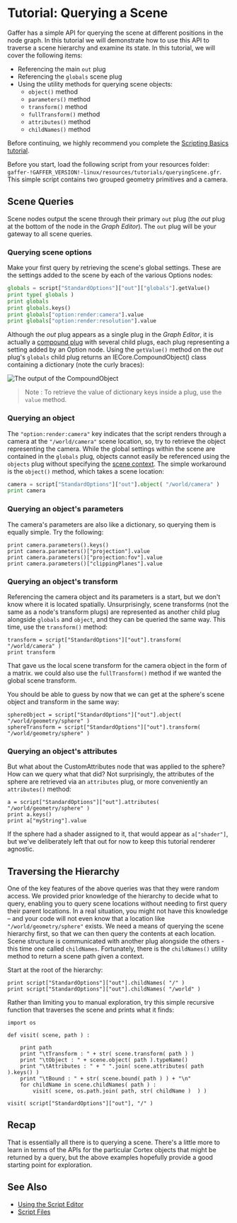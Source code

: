 # Tutorial: Querying a Scene #

Gaffer has a simple API for querying the scene at different positions in the node graph. In this tutorial we will demonstrate how to use this API to traverse a scene hierarchy and examine its state. In this tutorial, we will cover the following items:

- Referencing the main `out` plug
- Referencing the `globals` scene plug
- Using the utility methods for querying scene objects:
    - `object()` method
    - `parameters()` method
    - `transform()` method
    - `fullTransform()` method
    - `attributes()` method
    - `childNames()` method

Before continuing, we highly recommend you complete the [Scripting Basics tutorial](../../Tutorials/ScriptingBasics/index.md).

Before you start, load the following script from your resources folder: `gaffer-!GAFFER_VERSION!-linux/resources/tutorials/queryingScene.gfr`. This simple script contains two grouped geometry primitives and a camera.


## Scene Queries ##

Scene nodes output the scene through their primary `out` plug (the _out_ plug at the bottom of the node in the _Graph Editor_). The `out` plug will be your gateway to all scene queries.


### Querying scene options ###

Make your first query by retrieving the scene's global settings. These are the settings added to the scene by each of the various Options nodes:

```python
globals = script["StandardOptions"]["out"]["globals"].getValue()
print type( globals )
print globals
print globals.keys()
print globals["option:render:camera"].value
print globals["option:render:resolution"].value
```

Although the _out_ plug appears as a single plug in the _Graph Editor_, it is actually a [compound plug](../CompoundPlugs/index.md) with several child plugs, each plug representing a setting added by an Option node. Using the `getValue()` method on the _out_ plug's `globals` child plug returns an IECore.CompoundObject() class containing a dictionary (note the curly braces):

![The output of the CompoundObject](images/scriptOutputCompoundObject.png "The output of the CompoundObject")

> Note :
> To retrieve the value of dictionary keys inside a plug, use the `value` method.


### Querying an object ###

The `"option:render:camera"` key indicates that the script renders through a camera at the `"/world/camera"` scene location, so, try to retrieve the object representing the camera. While the global settings within the scene are contained in the `globals` plug, objects cannot easily be referenced using the `objects` plug without specifying the [scene context](../SceneContext/index.md). The simple workaround is the `object()` method, which takes a scene location:

```python
camera = script["StandardOptions"]["out"].object( "/world/camera" )
print camera
```

<!-- TODO: screenshot of result -->


### Querying an object's parameters ###

The camera's parameters are also like a dictionary, so querying them is equally simple. Try the following:

```
print camera.parameters().keys()
print camera.parameters()["projection"].value
print camera.parameters()["projection:fov"].value
print camera.parameters()["clippingPlanes"].value
```

<!-- TODO: screenshot of result -->


### Querying an object's transform ###

Referencing the camera object and its parameters is a start, but we don't know where it is located spatially. Unsurprisingly, scene transforms (not the same as a node's transform plugs) are represented as another child plug alongside `globals` and `object`, and they can be queried the same way. This time, use the `transform()` method:

```
transform = script["StandardOptions"]["out"].transform( "/world/camera" )
print transform
```

<!-- TODO: screenshot of result -->

That gave us the local scene transform for the camera object in the form of a matrix. we could also use the `fullTransform()` method if we wanted the global scene transform.

You should be able to guess by now that we can get at the sphere's scene object and transform in the same way:

```
sphereObject = script["StandardOptions"]["out"].object( "/world/geometry/sphere" )
sphereTransform = script["StandardOptions"]["out"].transform( "/world/geometry/sphere" )
```

<!-- TODO: screenshot of result -->


### Querying an object's attributes ###

But what about the CustomAttributes node that was applied to the sphere? How can we query what that did? Not surprisingly, the attributes of the sphere are retrieved via an `attributes` plug, or more conveniently an `attributes()` method:

```
a = script["StandardOptions"]["out"].attributes( "/world/geometry/sphere" )
print a.keys()
print a["myString"].value
```

If the sphere had a shader assigned to it, that would appear as `a["shader"]`, but we've deliberately left that out for now to keep this tutorial renderer agnostic.


## Traversing the Hierarchy ##

One of the key features of the above queries was that they were random access. We provided prior knowledge of the hierarchy to decide what to query, enabling you to query scene locations without needing to first query their parent locations. In a real situation, you might not have this knowledge – and your code will not even know that a location like `"/world/geometry/sphere"` exists. We need a means of querying the scene hierarchy first, so that we can then query the contents at each location. Scene structure is communicated with another plug alongside the others - this time one called `childNames`. Fortunately, there is the `childNames()` utility method to return a scene path given a context.

Start at the root of the hierarchy:

```
print script["StandardOptions"]["out"].childNames( "/" )
print script["StandardOptions"]["out"].childNames( "/world" )
```

<!-- TODO: screenshot of result -->

Rather than limiting you to manual exploration, try this simple recursive function that traverses the scene and prints what it finds:

```
import os

def visit( scene, path ) :

	print path
	print "\tTransform : " + str( scene.transform( path ) )
	print "\tObject : " + scene.object( path ).typeName()
	print "\tAttributes : " + " ".join( scene.attributes( path ).keys() )
	print "\tBound : " + str( scene.bound( path ) ) + "\n"
	for childName in scene.childNames( path ) :
		visit( scene, os.path.join( path, str( childName )  ) )

visit( script["StandardOptions"]["out"], "/" )
```

## Recap ##

That is essentially all there is to querying a scene. There's a little more to learn in terms of the APIs for the particular Cortex objects that might be returned by a query, but the above examples hopefully provide a good starting point for exploration.


## See Also ##

- [Using the Script Editor](../ScriptEditor/index.md)
- [Script Files](../ScriptFiles/index.md)
